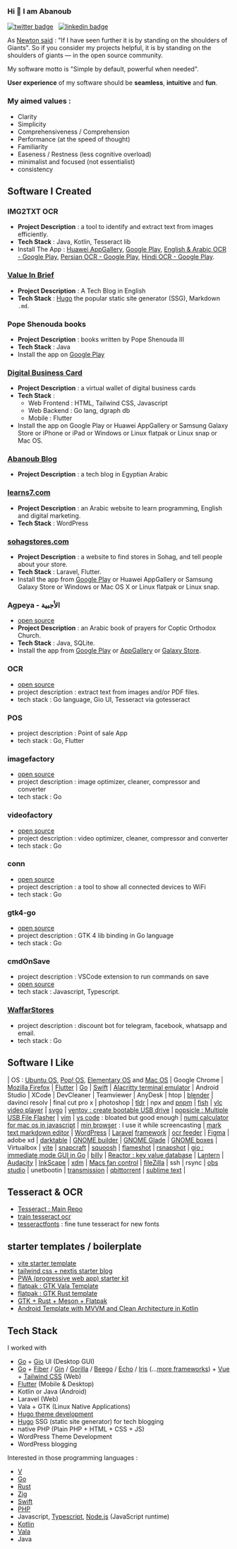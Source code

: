 ### Hi 👋 I am Abanoub

[![twitter badge](https://img.shields.io/badge/twitter-@abanoubha-%231FA1F1?style=flat&logo=twitter&logoColor=white)](https://twitter.com/abanoubha)
&nbsp;
[![linkedin badge](https://img.shields.io/badge/linkedin-abanoub_hanna-%230177B5?style=flat&logo=linkedin)](https://www.linkedin.com/in/abanoub-hanna)

As [Newton said](https://en.wikipedia.org/wiki/Standing_on_the_shoulders_of_giants) : "If I have seen further it is by standing on the shoulders of Giants". So if you consider my projects helpful, it is by standing on the shoulders of giants — in the open source community.

My software motto is "Simple by default, powerful when needed".

__User experience__ of my software should be __seamless__, __intuitive__ and __fun__.

### My aimed values :

- Clarity
- Simplicity
- Comprehensiveness / Comprehension
- Performance (at the speed of thought)
- Familiarity
- Easeness / Restness (less cognitive overload)
- minimalist and focused (not essentialist)
- consistency

## Software I Created

### IMG2TXT OCR

- __Project Description__ : a tool to identify and extract text from images efficiently.
- __Tech Stack__ : Java, Kotlin, Tesseract lib
- Install The App : [Huawei AppGallery](https://appgallery.huawei.com/#/app/C102909069), [Google Play](https://play.google.com/store/apps/details?id=com.softwarepharaoh.img2txt.latin), [English & Arabic OCR - Google Play](https://play.google.com/store/apps/details?id=com.softwarepharaoh.img2txt), [Persian OCR - Google Play](https://play.google.com/store/apps/details?id=com.softwarepharaoh.img2txt.persian), [Hindi OCR - Google Play](https://play.google.com/store/apps/details?id=com.softwarepharaoh.img2txt.hindi).

### [Value In Brief](https://valueinbrief.com)

- __Project Description__ : A Tech Blog in English
- __Tech Stack__ : [Hugo](https://github.com/gohugoio/hugo) the popular static site generator (SSG), Markdown `.md`.

### Pope Shenouda books

- __Project Description__ : books written by Pope Shenouda III
- __Tech Stack__ : Java
- Install the app on [Google Play](https://play.google.com/store/apps/details?id=com.softwarepharaoh.popebooks)

### [Digital Business Card](https://kartbusiness.com)

- __Project Description__ : a virtual wallet of digital business cards
- __Tech Stack__ :
  - Web Frontend : HTML, Tailwind CSS, Javascript
  - Web Backend : Go lang, dgraph db
  - Mobile : Flutter
- Install the app on Google Play or Huawei AppGallery or Samsung Galaxy Store or iPhone or iPad or Windows or Linux flatpak or Linux snap or Mac OS.

### [Abanoub Blog](https://www.abanoubhanna.com)

- __Project Description__ : a tech blog in Egyptian Arabic

### [learns7.com](https://learns7.com)

- __Project Description__ : an Arabic website to learn programming, English and digital marketing.
- __Tech Stack__ : WordPress

### [sohagstores.com](https://sohagstores.com/)

- __Project Description__ : a website to find stores in Sohag, and tell people about your store.
- __Tech Stack__ : Laravel, Flutter.
- Install the app from [Google Play](https://play.google.com/store/apps/details?id=com.sohagstores.app) or Huawei AppGallery or Samsung Galaxy Store or Windows or Mac OS X or Linux flatpak or Linux snap.

### Agpeya - الأجبية

- [open source](https://github.com/abanoubha/agpeya)
- __Project Description__ : an Arabic book of prayers for Coptic Orthodox Church.
- __Tech Stack__ : Java, SQLite.
- Install the app from [Google Play](https://play.google.com/store/apps/details?id=com.softwarepharaoh.agpeya) or [AppGallery](https://appgallery.cloud.huawei.com/ag/n/app/C105039643?channelId=agpeya&id=8c4974399ed54f9c820e5b5a6fbce4a8&s=2F8958B2459A92B4D6694B856BE386F8C719CCBBB64C2F2AD638E53CAA3C9E98&detailType=0&v=&callType=AGDLINK&installType=0000) or [Galaxy Store](https://galaxy.store/agpeya).

### OCR

- [open source](https://github.com/abanoubha/ocr)
- project description : extract text from images and/or PDF files.
- tech stack : Go language, Gio UI, Tesseract via gotesseract

### POS

- project description : Point of sale App
- tech stack : Go, Flutter

### imagefactory

- [open source](https://github.com/abanoubha/imagefactory)
- project description : image optimizer, cleaner, compressor and converter
- tech stack : Go

### videofactory

- [open source](https://github.com/abanoubha/videofactory)
- project description : video optimizer, cleaner, compressor and converter
- tech stack : Go

### conn

- [open source](https://github.com/abanoubha/conn)
- project description : a tool to show all connected devices to WiFi
- tech stack : Go

### gtk4-go

- [open source](https://github.com/abanoubha/gtk4-go)
- project description : GTK 4 lib binding in Go language
- tech stack : Go

### cmdOnSave

- project description : VSCode extension to run commands on save
- [open source](https://github.com/abanoubha/cmdOnSave)
- tech stack : Javascript, Typescript.

### [WaffarStores](https://waffarstores.com)

- project description : discount bot for telegram, facebook, whatsapp and email.
- tech stack : Go

## Software I Like

|
OS : [Ubuntu OS](https://github.com/ubuntu), [Pop! OS](https://github.com/pop-os), [Elementary OS](https://github.com/elementary) and [Mac OS](https://en.wikipedia.org/wiki/MacOS)
|
Google Chrome
|
[Mozilla Firefox](https://github.com/mozilla/gecko-dev)
|
[Flutter](https://github.com/flutter/flutter)
|
[Go](https://github.com/golang/go)
|
[Swift](https://github.com/apple/swift)
|
[Alacritty terminal emulator](https://github.com/alacritty/alacritty)
|
Android Studio
|
XCode
|
DevCleaner
|
Teamviewer
|
AnyDesk
|
htop
|
[blender](https://github.com/blender/blender)
|
davinci resolv
|
final cut pro x
|
photoshop
|
[tldr](https://github.com/tldr-pages/tldr)
|
npx and [pnpm](https://github.com/pnpm/pnpm)
|
[fish](https://github.com/fish-shell/fish-shell)
|
[vlc video player](https://github.com/videolan/vlc)
|
[svgo](https://github.com/ajstarks/svgo)
|
[ventoy : create bootable USB drive](https://github.com/ventoy/Ventoy)
|
[popsicle : Multiple USB File Flasher](https://github.com/pop-os/popsicle)
|
[vim](https://github.com/vim/vim)
|
[vs code](https://github.com/microsoft/vscode) : bloated but good enough
|
[numi calculator for mac os in javascript](https://github.com/nikolaeu/numi)
|
[min browser](https://github.com/minbrowser/min) : I use it while screencasting
|
[mark text markdown editor](https://github.com/marktext/marktext)
|
[WordPress](https://github.com/WordPress/WordPress)
|
[Laravel](https://github.com/laravel/laravel) [framework](https://github.com/laravel/framework)
|
[ocr feeder](https://github.com/GNOME/ocrfeeder)
|
[Figma](https://github.com/Figma-Linux/figma-linux)
|
adobe xd
|
[darktable](https://github.com/darktable-org/darktable)
|
[GNOME builder](https://github.com/GNOME/gnome-builder)
|
[GNOME Glade](https://github.com/GNOME/glade)
|
[GNOME boxes](https://github.com/GNOME/gnome-boxes)
|
Virtualbox
|
[vite](https://github.com/vitejs/vite)
|
[snapcraft](https://github.com/snapcore/snapcraft)
|
[squoosh](https://github.com/GoogleChromeLabs/squoosh)
|
[flameshot](https://github.com/flameshot-org/flameshot)
|
[rsnapshot](https://github.com/rsnapshot/rsnapshot)
|
[gio : immediate mode GUI in Go](https://github.com/gioui/gio)
|
[billy](https://github.com/premium-minds/billy)
|
[Reactor : key value database](https://github.com/oky2abbas/reactor)
|
[Lantern](https://getlantern.org/en_US/index.html)
|
[Audacity](https://www.audacityteam.org/)
|
[InkScape](https://inkscape.org/)
|
[xdm](https://xtremedownloadmanager.com/)
|
[Macs fan control](https://crystalidea.com/macs-fan-control)
|
[fileZilla](https://filezilla-project.org/sourcecode.php)
|
ssh
|
rsync
|
[obs studio](https://github.com/obsproject/obs-studio)
|
unetbootin
|
[transmission](https://github.com/transmission/transmission)
|
[qbittorrent](https://github.com/qbittorrent/qBittorrent)
|
[sublime text](https://github.com/SublimeText)
|

## Tesseract & OCR

- [Tesseract : Main Repo](https://github.com/tesseract-ocr/tesseract)
- [train tesseract ocr](https://github.com/abanoub-hanna/train-tesseract-ocr)
- [tesseractfonts](https://github.com/dhivehi/tesseractfonts) : fine tune tesseract for new fonts

## starter templates / boilerplate

- [vite starter template](https://github.com/antfu/vitesse)
- [tailwind css + nextjs starter blog](https://github.com/timlrx/tailwind-nextjs-starter-blog)
- [PWA (progressive web app) starter kit](https://github.com/Polymer/pwa-starter-kit)
- [flatpak : GTK Vala Template](https://github.com/nahuelwexd/gtk-vala-template)
- [flatpak : GTK Rust template](https://github.com/bonedaddy/gtk-rust-template)
- [GTK + Rust + Meson + Flatpak](https://github.com/krsanky/gtk-rust-template)
- [Android Template with MVVM and Clean Architecture in Kotlin](https://github.com/Drjacky/MVVMTemplate)

## Tech Stack

I worked with

  - [Go](https://github.com/golang/go) + [Gio](https://github.com/gioui/gio) UI (Desktop GUI)
  - [Go](https://github.com/golang/go) + [Fiber](https://github.com/gofiber/fiber) / [Gin](https://github.com/gin-gonic/gin) / [Gorilla](https://github.com/gorilla) / [Beego](https://github.com/beego/beego) / [Echo](https://github.com/labstack/echo) / [Iris](https://github.com/kataras/iris) (...[more frameworks](https://github.com/avelino/awesome-go#web-frameworks)) + [Vue](https://github.com/vuejs/vue) + [Tailwind CSS]() (Web)
  - [Flutter](https://github.com/flutter) (Mobile & Desktop)
  - Kotlin or Java (Android)
  - Laravel (Web)
  - Vala + GTK (Linux Native Applications)
  - [Hugo theme development](https://gohugo.io/templates/)
  - [Hugo](https://github.com/gohugoio/hugo) SSG (static site generator) for tech blogging
  - native PHP (Plain PHP + HTML + CSS + JS)
  - WordPress Theme Development
  - WordPress blogging

Interested in those programming languages :
- [V](https://github.com/vlang)
- [Go](https://github.com/golang)
- [Rust](https://github.com/rust-lang)
- [Zig](https://github.com/ziglang)
- [Swift](https://github.com/apple/swift)
- [PHP](https://github.com/php)
- Javascript, [Typescript](https://github.com/microsoft/TypeScript), [Node.js](https://github.com/nodejs/node) (JavaScript runtime)
- [Kotlin](https://github.com/kotlin)
- [Vala](https://github.com/GNOME/vala)
- Java
